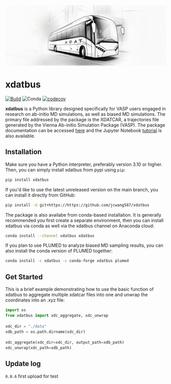 <p align="center"> 
<img src="https://raw.githubusercontent.com/jcwang587/xdatbus/main/docs/logo.png"/>
</p>

# xdatbus

[![Build](https://github.com/jcwang587/xdatbus/actions/workflows/build.yml/badge.svg)](https://github.com/jcwang587/xdatbus/actions/workflows/build.yml)
![Conda](https://img.shields.io/conda/v/xdatbus/xdatbus?logo=anaconda&label=conda&color=green)
[![codecov](https://codecov.io/gh/jcwang587/xdatbus/branch/main/graph/badge.svg?token=V27VIJZDAE)](https://codecov.io/gh/jcwang587/xdatbus)

**xdatbus** is a Python library designed specifically for VASP users engaged in research on ab-initio MD simulations, as well as biased MD simulations. The primary file addressed by the package is the XDATCAR, a trajectories file generated by the Vienna Ab-initio Simulation Package (VASP). The package documentation can be accessed [here](https://xdatbus.readthedocs.io/en/latest/) and the Jupyter Notebook [tutorial](https://github.com/jcwang587/xdatbus/tree/main/examples) is also available.


## Installation

Make sure you have a Python interpreter, preferably version 3.10 or higher. Then, you can simply install xdatbus from pypi using `pip`:

```bash
pip install xdatbus
```

If you'd like to use the latest unreleased version on the main branch, you can install it directly from GitHub:

```bash
pip install -U git+https://https://github.com/jcwang587/xdatbus
```
The package is also availabe from conda-based installation. It is generally recommended you first create a separate environment, then you can install xdatbus via conda as well via the xdatbus channel on Anaconda cloud:
```bash
conda install --channel xdatbus xdatbus
```

If you plan to use PLUMED to analyze biased MD sampling results, you can also install the conda version of PLUMED together:
```bash
conda install -c xdatbus -c conda-forge xdatbus plumed
```

## Get Started

This is a brief example demonstrating how to use the basic function of xdatbus to aggregate multiple xdatcar files into one and unwrap the coordinates into an .xyz file:

```python
import os
from xdatbus import xdc_aggregate, xdc_unwrap

xdc_dir = "./data"
xdb_path = os.path.dirname(xdc_dir)

xdc_aggregate(xdc_dir=xdc_dir, output_path=xdb_path)
xdc_unwrap(xdc_path=xdb_path)
```

## Update log
`0.0.6` first upload for test
